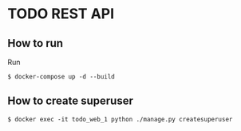 # TODO REST API

## How to run

Run

````
$ docker-compose up -d --build
````

## How to create superuser

````
$ docker exec -it todo_web_1 python ./manage.py createsuperuser
````

